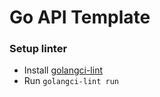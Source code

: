 # Go API Template

### Setup linter
- Install [golangci-lint](https://golangci-lint.run/usage/install/)
- Run `golangci-lint run`